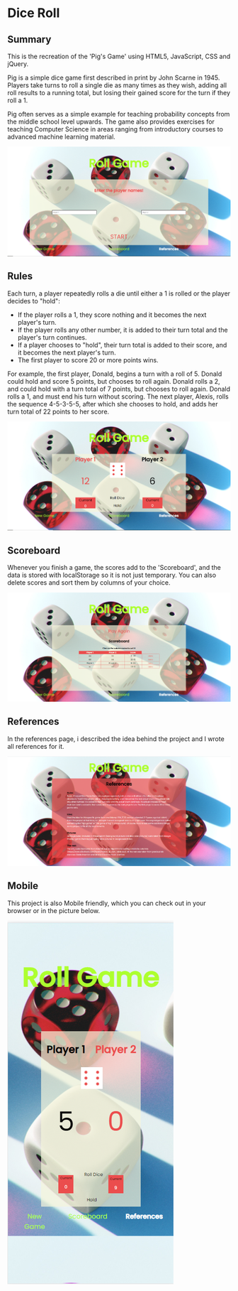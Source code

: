 # Dice Roll
## Summary
This is the recreation of the 'Pig's Game' using HTML5, JavaScript, CSS and jQuery.

Pig is a simple dice game first described in print by John Scarne in 1945. Players take turns to roll a single die as many times as they wish,
adding all roll results to a running total, but losing their gained score for the turn if they roll a 1.

Pig often serves as a simple example for teaching probability concepts from the middle school level upwards. The game also provides exercises for teaching Computer Science in areas ranging from introductory courses to advanced machine learning material.

![Starting screen](startscreen.png)

## Rules

Each turn, a player repeatedly rolls a die until either a 1 is rolled or the player decides to "hold":

- If the player rolls a 1, they score nothing and it becomes the next player's turn.
- If the player rolls any other number, it is added to their turn total and the player's turn continues.
- If a player chooses to "hold", their turn total is added to their score, and it becomes the next player's turn.
- The first player to score 20 or more points wins.

For example, the first player, Donald, begins a turn with a roll of 5. Donald could hold and score 5 points, but chooses to roll again. Donald rolls a 2, and could hold with a turn total of 7 points, but chooses to roll again. Donald rolls a 1, and must end his turn without scoring. The next player, Alexis, rolls the sequence 4-5-3-5-5, after which she chooses to hold, and adds her turn total of 22 points to her score.

![Playing screen](playscreen.png)

## Scoreboard

Whenever you finish a game, the scores add to the 'Scoreboard', and the data is stored with localStorage so it is not just temporary. You can also delete scores and sort them
by columns of your choice.

![Scoreboard](scoreboard.png)

## References

In the references page, i described the idea behind the project and I wrote all references for it.

![References](references.png)

## Mobile 

This project is also Mobile friendly, which you can check out in your browser or in the picture below.

![Mobile](mobile.png)

